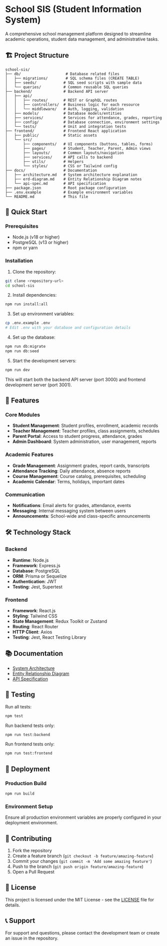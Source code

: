 # School SIS (Student Information System)

A comprehensive school management platform designed to streamline academic operations, student data management, and administrative tasks.

## 🏗️ Project Structure

```
school-sis/
├── db/                    # Database related files
│   ├── migrations/        # SQL schema files (CREATE TABLE)
│   ├── seeds/            # SQL seed scripts with sample data
│   └── queries/          # Common reusable SQL queries
├── backend/              # Backend API server
│   ├── api/
│   │   ├── routes/       # REST or GraphQL routes
│   │   ├── controllers/  # Business logic for each resource
│   │   └── middleware/   # Auth, logging, validation
│   ├── models/           # Database models/entities
│   ├── services/         # Services for attendance, grades, reporting
│   ├── config/           # Database connection, environment settings
│   └── tests/            # Unit and integration tests
├── frontend/             # Frontend React application
│   ├── public/           # Static assets
│   └── src/
│       ├── components/   # UI components (buttons, tables, forms)
│       ├── pages/        # Student, Teacher, Parent, Admin views
│       ├── layouts/      # Common layouts/navigation
│       ├── services/     # API calls to backend
│       ├── utils/        # Helpers
│       └── styles/       # CSS or Tailwind config
├── docs/                 # Documentation
│   ├── architecture.md   # System architecture explanation
│   ├── erd-diagram.md    # Entity Relationship Diagram notes
│   └── api-spec.md       # API specification
├── package.json          # Root package configuration
├── .env.example          # Example environment variables
└── README.md             # This file
```

## 🚀 Quick Start

### Prerequisites

- Node.js (v18 or higher)
- PostgreSQL (v13 or higher)
- npm or yarn

### Installation

1. Clone the repository:
```bash
git clone <repository-url>
cd school-sis
```

2. Install dependencies:
```bash
npm run install:all
```

3. Set up environment variables:
```bash
cp .env.example .env
# Edit .env with your database and configuration details
```

4. Set up the database:
```bash
npm run db:migrate
npm run db:seed
```

5. Start the development servers:
```bash
npm run dev
```

This will start both the backend API server (port 3000) and frontend development server (port 3001).

## 🎯 Features

### Core Modules
- **Student Management**: Student profiles, enrollment, academic records
- **Teacher Management**: Teacher profiles, class assignments, schedules
- **Parent Portal**: Access to student progress, attendance, grades
- **Admin Dashboard**: System administration, user management, reports

### Academic Features
- **Grade Management**: Assignment grades, report cards, transcripts
- **Attendance Tracking**: Daily attendance, absence reports
- **Course Management**: Course catalog, prerequisites, scheduling
- **Academic Calendar**: Terms, holidays, important dates

### Communication
- **Notifications**: Email alerts for grades, attendance, events
- **Messaging**: Internal messaging system between users
- **Announcements**: School-wide and class-specific announcements

## 🛠️ Technology Stack

### Backend
- **Runtime**: Node.js
- **Framework**: Express.js
- **Database**: PostgreSQL
- **ORM**: Prisma or Sequelize
- **Authentication**: JWT
- **Testing**: Jest, Supertest

### Frontend
- **Framework**: React.js
- **Styling**: Tailwind CSS
- **State Management**: Redux Toolkit or Zustand
- **Routing**: React Router
- **HTTP Client**: Axios
- **Testing**: Jest, React Testing Library

## 📚 Documentation

- [System Architecture](./docs/architecture.md)
- [Entity Relationship Diagram](./docs/erd-diagram.md)
- [API Specification](./docs/api-spec.md)

## 🧪 Testing

Run all tests:
```bash
npm test
```

Run backend tests only:
```bash
npm run test:backend
```

Run frontend tests only:
```bash
npm run test:frontend
```

## 🚀 Deployment

### Production Build
```bash
npm run build
```

### Environment Setup
Ensure all production environment variables are properly configured in your deployment environment.

## 🤝 Contributing

1. Fork the repository
2. Create a feature branch (`git checkout -b feature/amazing-feature`)
3. Commit your changes (`git commit -m 'Add some amazing feature'`)
4. Push to the branch (`git push origin feature/amazing-feature`)
5. Open a Pull Request

## 📄 License

This project is licensed under the MIT License - see the [LICENSE](LICENSE) file for details.

## 📞 Support

For support and questions, please contact the development team or create an issue in the repository.
